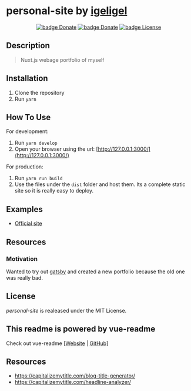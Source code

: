# personal-site by <a href="https://github.com/igeligel">igeligel</a>

<div align="center"> <a href="https://www.paypal.me/kevinpeters96/1"><img src="https://img.shields.io/badge/Donate-Paypal-003087.svg?style=flat" alt="badge Donate" /></a> <a href="https://steamcommunity.com/tradeoffer/new/?partner=68364320&token=CzTCv8JM"><img src="https://img.shields.io/badge/Donate-Steam-000000.svg?style=flat" alt="badge Donate" /></a> <a href="https://github.com/igeligel/personal-site/blob/master/LICENSE"><img src="https://img.shields.io/badge/License-MIT-1da1f2.svg?style=flat" alt="badge License" /></a> </div>

## Description

> Nuxt.js webage portfolio of myself

## Installation

1.  Clone the repository
1.  Run `yarn`

## How To Use

For development:

1.  Run `yarn develop`
1.  Open your browser using the url: [http://127.0.0.1:3000/](http://127.0.0.1:3000/)

For production:

1.  Run `yarn run build`
1.  Use the files under the `dist` folder and host them. Its a complete static site so it is really easy to deploy.

## Examples

* [Official site](https://www.kevinpeters.net/)

## Resources

### Motivation

Wanted to try out [gatsby](https://www.gatsbyjs.org/) and created a new portfolio because the old one was really bad.

## License

_personal-site_ is realeased under the MIT License.

## This readme is powered by vue-readme

Check out vue-readme [[Website](https://igeligel.github.io/vue-readme) | [GitHub](https://github.com/igeligel/vue-readme)]

## Resources

- https://capitalizemytitle.com/blog-title-generator/
- https://capitalizemytitle.com/headline-analyzer/
